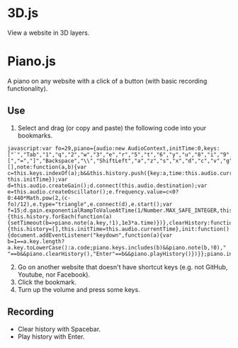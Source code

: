 # 3D.js
View a website in 3D layers.

# Piano.js
A piano on any website with a click of a button (with basic recording functionality).
## Use
1. Select and drag (or copy and paste) the following code into your bookmarks.

```
javascript:var fo=29,piano={audio:new AudioContext,initTime:0,keys:["`","Tab","1","q","2","w","3","e","r","5","t","6","y","u","8","i","9","o","0","p","[","=","]","Backspace","\\","ShiftLeft","a","z","s","x","d","c","v","g","b","h","n","m","k",",","l",".",";","/","ShiftRight"],history:[],note:function(a,b){var c=this.keys.indexOf(a);b&&this.history.push({key:a,time:this.audio.currentTime-this.initTime});var d=this.audio.createGain();d.connect(this.audio.destination);var e=this.audio.createOscillator();e.frequency.value=c<0?0:440*Math.pow(2,(c-fo)/12),e.type="triangle",e.connect(d),e.start();var f=15;d.gain.exponentialRampToValueAtTime(1/Number.MAX_SAFE_INTEGER,this.audio.currentTime+f),setTimeout(a=>e.disconnect(),1e3*f),setTimeout(a=>d.disconnect(),1e3*f)},playHistory:function(){this.history.forEach(function(a){setTimeout(b=>piano.note(a.key,!1),1e3*a.time)})},clearHistory:function(){this.history=[],this.initTime=this.audio.currentTime},init:function(){document.addEventListener("keydown",function(a){var b=1==a.key.length?a.key.toLowerCase():a.code;piano.keys.includes(b)&&piano.note(b,!0)," "==b&&piano.clearHistory(),"Enter"==b&&piano.playHistory()})}};piano.init();
```

2. Go on another website that doesn't have shortcut keys (e.g. not GitHub, Youtube, nor Facebook).
3. Click the bookmark.
4. Turn up the volume and press some keys.
## Recording
- Clear history with Spacebar.
- Play history with Enter.
